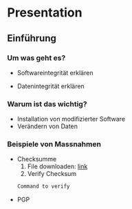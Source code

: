 # Presentation

## Einführung

### Um was geht es?

- Softwareintegrität erklären

- Datenintegrität erklären

### Warum ist das wichtig?

- Installation von modifizierter Software
- Verändern von Daten

### Beispiele von Massnahmen

- Checksumme
  1. File downloaden: [link]()
  2. Verify Checksum
  ```bash
  Command to verify
  ```
- PGP
